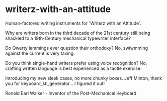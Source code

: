 # writerz-with-an-attitude
Human-factored writing instruments for 'Writerz with an Attitude'.

Why are writers born in the third decade of the 21st century still being shackled to a 19th-Century mechanical typewriter interface?

Do Qwerty lemmings ever question their orthodoxy? No, swiwmming against the current is very taxing.

Do you think single-hand writers prefer using voice recognition? No, crafting written language is best experienced as a tactle exercise.

Introducing my new sleek cases, no more chunky boxes. Jeff Minton, thank you for keyboard_stl_generator... I figured it out!

Ronald Earl Walker - Inventor of the Post-Mechanical Keyboard
